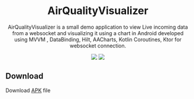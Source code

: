 <h1 align="center">AirQualityVisualizer</h1>
<p align="center">AirQualityVisualizer is a small demo application to view Live incoming data from a websocket and visualizing it using a chart in Android developed 
using MVVM , DataBinding, Hilt, AACharts, Kotlin Coroutines, Ktor for websocket connection.</p>



<p align="center">
<img src="https://user-images.githubusercontent.com/36087806/148697867-7dbe2584-a29d-40ee-942a-cb6c0a30549e.png">
</img><img src="https://user-images.githubusercontent.com/36087806/148697905-0bf49867-36df-402a-9f20-299e841ab993.png"></img>
</p>


## Download

Download [APK](https://github.com/MohitMandalia/AirQualityVisualizer/releases/tag/v1.0-alpha) file

